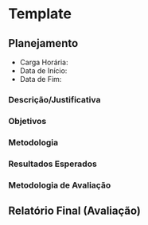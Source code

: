 Template
========

Planejamento
------------

* Carga Horária:
* Data de Início:
* Data de Fim:

### Descrição/Justificativa

### Objetivos

### Metodologia

### Resultados Esperados

### Metodologia de Avaliação

Relatório Final (Avaliação)
---------------------------
